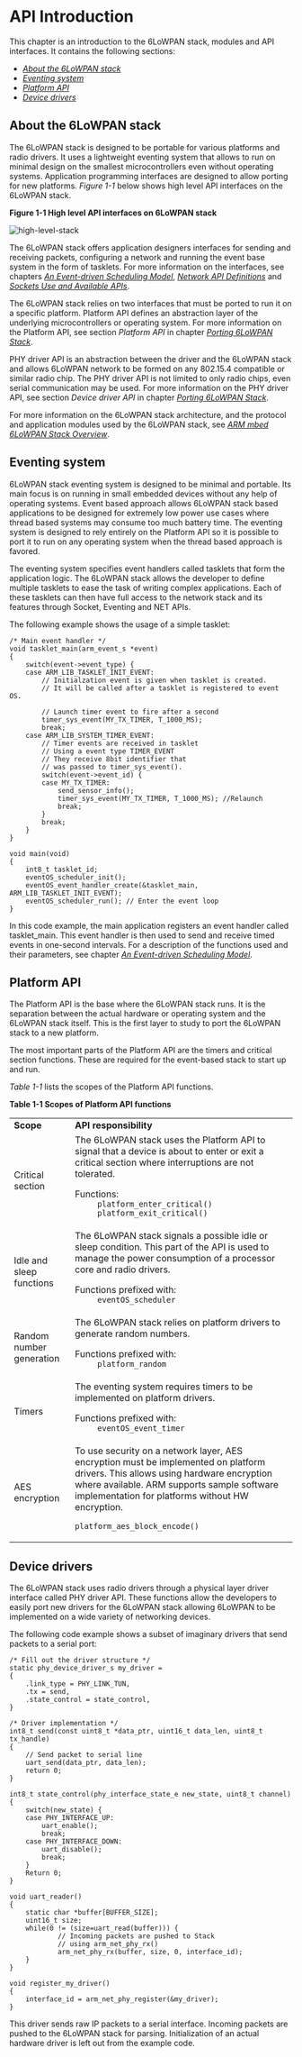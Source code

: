 API Introduction
============

This chapter is an introduction to the 6LoWPAN stack, modules and API interfaces. It contains the following sections:

- [_About the 6LoWPAN stack_](#about-the-6lowpan-stack)
- [_Eventing system_](#eventing-system)
- [_Platform API_](#platform-api)
- [_Device drivers_](#device-drivers)

## About the 6LoWPAN stack

The 6LoWPAN stack is designed to be portable for various platforms and radio drivers. It uses a lightweight eventing system that allows to run on minimal design on the smallest microcontrollers even without operating systems. Application programming interfaces are designed to allow porting for new platforms. _Figure 1-1_ below shows high level API interfaces on the 6LoWPAN stack.

**Figure 1-1 High level API interfaces on 6LoWPAN stack**

![high-level-stack](img/high_level_stack_API_interfaces.png)

The 6LoWPAN stack offers application designers interfaces for sending and receiving packets, configuring a network and running the event base system in the form of tasklets. For more information on the interfaces, 
see chapters [_An Event-driven Scheduling Model_](08_API_events.md), [_Network API Definitions_](09_API_network_def.md) and [_Sockets Use and Available APIs_](11_API_sockets.md).

The 6LoWPAN stack relies on two interfaces that must be ported to run it on a specific platform. Platform API defines an abstraction layer of the underlying microcontrollers or operating system. For more information 
on the Platform API, see section _Platform API_ in chapter [_Porting 6LoWPAN Stack_](16_API_porting.md).

PHY driver API is an abstraction between the driver and the 6LoWPAN stack and allows 6LoWPAN network to be formed on any 802.15.4 compatible or similar radio chip. The PHY driver API is not limited to only radio chips, 
even serial communication may be used. For more information on the PHY driver API, see section _Device driver API_ in chapter [_Porting 6LoWPAN Stack_](16_API_porting.md).

For more information on the 6LoWPAN stack architecture, and the protocol and application modules used by the 6LoWPAN stack, see [_ARM mbed 6LoWPAN Stack Overview_](01_overview.md).

## Eventing system

6LoWPAN stack eventing system is designed to be minimal and portable. Its main focus is on running in small embedded devices without any help of operating systems. Event based approach allows 6LoWPAN stack based applications to be designed for extremely low power use cases where thread based systems may consume too much battery time. The eventing system is designed to rely entirely on the Platform API so it is possible to port it to run on any operating system when the thread based approach is favored.

The eventing system specifies event handlers called tasklets that form the application logic. The 6LoWPAN stack allows the developer to define multiple tasklets to ease the task of writing complex applications. Each of these tasklets can then have full access to the network stack and its features through Socket, Eventing and NET APIs.

The following example shows the usage of a simple tasklet:

```
/* Main event handler */
void tasklet_main(arm_event_s *event)
{
	switch(event->event_type) {
	case ARM_LIB_TASKLET_INIT_EVENT:
		// Initialzation event is given when tasklet is created.
		// It will be called after a tasklet is registered to event OS.

		// Launch timer event to fire after a second
		timer_sys_event(MY_TX_TIMER, T_1000_MS);
		break;
	case ARM_LIB_SYSTEM_TIMER_EVENT:
		// Timer events are received in tasklet
		// Using a event type TIMER_EVENT
		// They receive 8bit identifier that
		// was passed to timer_sys_event().
		switch(event->event_id) {
		case MY_TX_TIMER:
			send_sensor_info();
			timer_sys_event(MY_TX_TIMER, T_1000_MS); //Relaunch
			break;
		}
		break;
	}
}

void main(void)
{
	int8_t tasklet_id;
	eventOS_scheduler_init();
	eventOS_event_handler_create(&tasklet_main, ARM_LIB_TASKLET_INIT_EVENT);
	eventOS_scheduler_run(); // Enter the event loop
}
```

In this code example, the main application registers an event handler called tasklet_main. This event handler is then used to send and receive timed events in one-second intervals. For a description of the functions used 
and their parameters, see chapter [_An Event-driven Scheduling Model_](08_API_events.md).

## Platform API

The Platform API is the base where the 6LoWPAN stack runs. It is the separation between the actual hardware or operating system and the 6LoWPAN stack itself. This is the first layer to study to port the 6LoWPAN stack to a new platform.

The most important parts of the Platform API are the timers and critical section functions. These are required for the event-based stack to start up and run.

_Table 1-1_ lists the scopes of the Platform API functions.

**Table 1-1 Scopes of Platform API functions**

<table>
   <tr>
      <td><b>Scope</b></td>
      <td><b>API responsibility</b></td>
   </tr>
<tr>
      <td>Critical section</td>
      <td>The 6LoWPAN stack uses the Platform API to signal that a device is about to enter or exit a critical section where interruptions are not tolerated.
<dl>
  	<dt>Functions:</dt>
  	<dd><code>platform_enter_critical()</code></dd>
  	<dd><code>platform_exit_critical()</code></dd>
</dl>
      </td>
   </tr>

<tr>
     <td>Idle and sleep functions</td>
     <td>The 6LoWPAN stack signals a possible idle or sleep condition. This part of the API is used to manage the power consumption of a processor core and radio drivers.
<dl>
  	<dt>Functions prefixed with:</dt>
  	<dd><code>eventOS_scheduler</code></dd>
</dl>
    </td></tr>


<tr>
     <td>Random number generation</td>
     <td>The 6LoWPAN stack relies on platform drivers to generate random numbers.
<dl>
  	<dt>Functions prefixed with:</dt>
  	<dd><code>platform_random</code></dd>

</dl>
    </td></tr>

<tr>
     <td>Timers</td>
     <td>The eventing system requires timers to be implemented on platform drivers.
<dl>
  	<dt>Functions prefixed with:</dt>
  	<dd><code>eventOS_event_timer</code></dd>
</dl>
    </td></tr>
<tr>
     <td>AES encryption</td>
     <td>To use security on a network layer, AES encryption must be implemented on platform drivers. This allows using hardware encryption where available. ARM supports sample software implementation for platforms without HW encryption.

  <code>platform_aes_block_encode()</code>
</td></tr>
</table>

## Device drivers

The 6LoWPAN stack uses radio drivers through a physical layer driver interface called PHY driver API. These functions allow the developers to easily port new drivers for the 6LoWPAN stack allowing 6LoWPAN to be implemented on a wide variety of networking devices.

The following code example shows a subset of imaginary drivers that send packets to a serial port:

```
/* Fill out the driver structure */
static phy_device_driver_s my_driver =
{
	.link_type = PHY_LINK_TUN,
	.tx = send,
	.state_control = state_control,
}

/* Driver implementation */
int8_t send(const uint8_t *data_ptr, uint16_t data_len, uint8_t tx_handle)
{
	// Send packet to serial line
	uart_send(data_ptr, data_len);
	return 0;
}

int8_t state_control(phy_interface_state_e new_state, uint8_t channel)
{
	switch(new_state) {
	case PHY_INTERFACE_UP:
		uart_enable();
		break;
	case PHY_INTERFACE_DOWN:
		uart_disable();
		break;
	}
	Return 0;
}

void uart_reader()
{
	static char *buffer[BUFFER_SIZE];
	uint16_t size;
	while(0 != (size=uart_read(buffer))) {
			// Incoming packets are pushed to Stack
			// using arm_net_phy_rx()
			arm_net_phy_rx(buffer, size, 0, interface_id);
	}
}

void register_my_driver()
{
	interface_id = arm_net_phy_register(&my_driver);
}
```

This driver sends raw IP packets to a serial interface. Incoming packets are pushed to the 6LoWPAN stack for parsing. Initialization of an actual hardware driver is left out from the example code.
